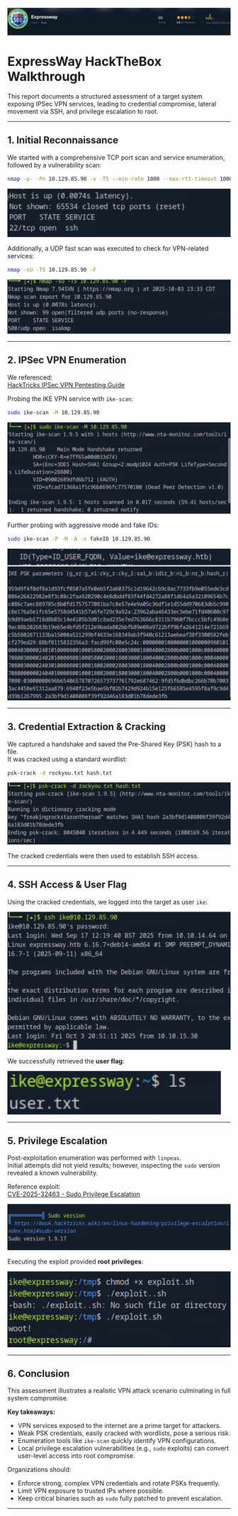 ![](images/image0.png)

# ExpressWay HackTheBox Walkthrough

This report documents a structured assessment of a target system exposing IPSec VPN services, 
leading to credential compromise, lateral movement via SSH, and privilege escalation to root.  

---

## 1. Initial Reconnaissance

We started with a comprehensive TCP port scan and service enumeration, followed by a vulnerability scan:

```bash
nmap -p- -Pn 10.129.85.90 -v -T5 --min-rate 1000 --max-rtt-timeout 1000ms --max-retries 5 -oN nmap_ports.txt && sleep 5 && nmap -Pn 10.129.85.90 -sC -sV -v -oN nmap_sVsC.txt && sleep 5 && nmap -T5 -Pn 10.129.85.90 -v --script vuln -oN nmap_vuln.txt
```

![](images/image2.png)

Additionally, a UDP fast scan was executed to check for VPN-related services:

```bash
nmap -sU -T5 10.129.85.90 -F
```

![](images/image1.png)

---

## 2. IPSec VPN Enumeration

We referenced:  
[HackTricks IPSec VPN Pentesting Guide](https://book.hacktricks.wiki/en/network-services-pentesting/ipsec-ike-vpn-pentesting.html)

Probing the IKE VPN service with `ike-scan`:

```bash
sudo ike-scan -M 10.129.85.90
```

![](images/image5.png)

Further probing with aggressive mode and fake IDs:

```bash
sudo ike-scan -P -M -A -n fakeID 10.129.85.90
```

![](images/image6.png)  
![](images/image7.png)

---

## 3. Credential Extraction & Cracking

We captured a handshake and saved the Pre-Shared Key (PSK) hash to a file.  
It was cracked using a standard wordlist:

```bash
psk-crack -d rockyou.txt hash.txt
```

![](images/image10.png)

The cracked credentials were then used to establish SSH access.

---

## 4. SSH Access & User Flag

Using the cracked credentials, we logged into the target as user `ike`:

![](images/image9.png)

We successfully retrieved the **user flag**:

![](images/image3.png)

---

## 5. Privilege Escalation

Post-exploitation enumeration was performed with `linpeas`.  
Initial attempts did not yield results; however, inspecting the `sudo` version revealed a known vulnerability.  

Reference exploit:  
[CVE-2025-32463 - Sudo Privilege Escalation](https://github.com/kh4sh3i/CVE-2025-32463)

![](images/image4.png)

Executing the exploit provided **root privileges**:

![](images/image8.png)

---

## 6. Conclusion

This assessment illustrates a realistic VPN attack scenario culminating in full system compromise.  

**Key takeaways:**

- VPN services exposed to the internet are a prime target for attackers.  
- Weak PSK credentials, easily cracked with wordlists, pose a serious risk.  
- Enumeration tools like `ike-scan` quickly identify VPN configurations.  
- Local privilege escalation vulnerabilities (e.g., `sudo` exploits) can convert user-level access into root compromise.  

Organizations should:  
- Enforce strong, complex VPN credentials and rotate PSKs frequently.  
- Limit VPN exposure to trusted IPs where possible.  
- Keep critical binaries such as `sudo` fully patched to prevent escalation.  

---
